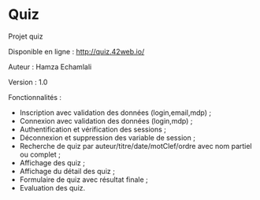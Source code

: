 # Quiz
 Projet quiz

Disponible en ligne : http://quiz.42web.io/

Auteur : Hamza Echamlali

Version : 1.0

Fonctionnalités :

- Inscription avec validation des données (login,email,mdp) ;
- Connexion avec validation des données (login,mdp) ;
- Authentification et vérification des sessions ;
- Déconnexion et suppression des variable de session ;
- Recherche de quiz par auteur/titre/date/motClef/ordre avec nom partiel ou complet ;
- Affichage des quiz ;
- Affichage du détail des quiz ;
- Formulaire de quiz avec résultat finale ;
- Evaluation des quiz.
